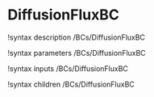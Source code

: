 <!-- MOOSE Documentation Stub: Remove this when content is added. -->

# DiffusionFluxBC
!syntax description /BCs/DiffusionFluxBC

!syntax parameters /BCs/DiffusionFluxBC

!syntax inputs /BCs/DiffusionFluxBC

!syntax children /BCs/DiffusionFluxBC
